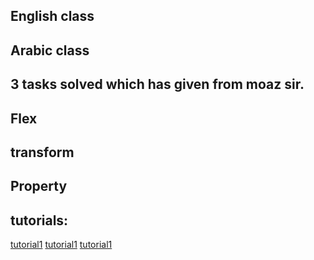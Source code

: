 ## English class
## Arabic class
## 3 tasks solved which has given from moaz sir.
## Flex
## transform
## Property

## tutorials:
[tutorial1](https://www.youtube.com/watch?v=tAOQdaBlTtk)
[tutorial1](https://www.youtube.com/watch?v=BibKN_xbQ1U)
[tutorial1](https://www.youtube.com/watch?v=w6WyJvpQl-Q)
